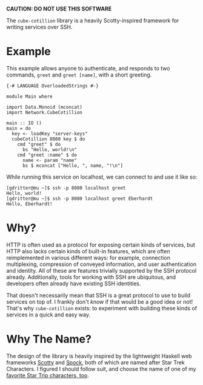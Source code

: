 **CAUTION: DO NOT USE THIS SOFTWARE**

The `cube-cotillion` library is a heavily Scotty-inspired framework
for writing services over SSH.

# Example

This example allows anyone to authenticate, and responds to two
commands, `greet` and `greet [name]`, with a short greeting.

~~~.haskell
{-# LANGUAGE OverloadedStrings #-}

module Main where

import Data.Monoid (mconcat)
import Network.CubeCotillion

main :: IO ()
main = do
  key <- loadKey "server-keys"
  cubeCotillion 8080 key $ do
    cmd "greet" $ do
      bs "Hello, world!\n"
    cmd "greet :name" $ do
      name <- param "name"
      bs $ mconcat ["Hello, ", name, "!\n"]
~~~

While running this service on localhost, we can connect to and
use it like so:

~~~
[gdritter@mu ~]$ ssh -p 8080 localhost greet
Hello, world!
[gdritter@mu ~]$ ssh -p 8080 localhost greet Eberhardt
Hello, Eberhardt!
~~~

# Why?

HTTP is often used as a protocol for exposing certain kinds of
services, but HTTP also lacks certain kinds of built-in features,
which are often reimplemented in various different ways: for
example, connection multiplexing, compression of conveyed
information, and user authentication and identity. All of these
are features trivially supported by the SSH protocol already.
Additionally, tools for working with SSH are ubiquitous, and
developers often already have existing SSH identities.

That doesn't necessarily mean that SSH is a great protocol to
use to build services on top of. I frankly don't _know_ if
that would be a good idea or not! That's why `cube-cotillion`
exists: to experiment with building these kinds of services
in a quick and easy way.

# Why The Name?

The design of the library is heavily inspired by the
lightweight Haskell web frameworks
[Scotty](http://hackage.haskell.org/package/scotty) and
[Spock](http://hackage.haskell.org/package/Spock), both
of which are named after Star Trek Characters. I figured
I should follow suit, and choose the name of one of my
[favorite Star Trip characters, too](https://www.youtube.com/watch?v=O2XOLoeBPEk).
